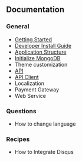 ## Documentation

### General
* [Getting Started](./getting-started.md)
* [Developer Install Guide](./developer.md)
* [Application Structure](./structure.md)
* [Initialize MongoDB](./initialize-mongodb.md)
* Theme customization
* [API](https://apidocs.cezerin.com)
* [API Client](https://github.com/cezerin/client)
* Localization
* Payment Gateway
* Web Service

### Questions

* How to change language

### Recipes

* How to Integrate Disqus
<!-- * [How to Integrate Disqus](./recipes/how-to-integrate-disqus.md) -->
